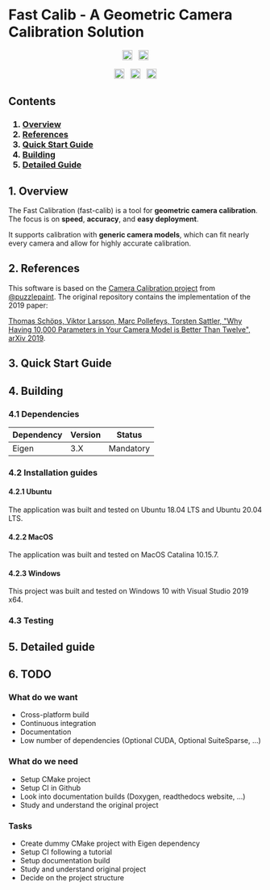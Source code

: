 # Fast Calib - A Geometric Camera Calibration Solution

<p align="center">
	<img src="https://img.shields.io/badge/Release-0.0.1-blue.svg?style=flat" height="20" />
	&nbsp;
	<img src="https://img.shields.io/badge/License-BSD%203-blue.svg?style=flat" height="20" />
</p>

<p align="center">
	<img src="https://github.com/fast-calib/fast-calib/workflows/Build%20on%20Ubuntu/badge.svg" height="20" />
	&nbsp;
	<img src="https://github.com/fast-calib/fast-calib/workflows/Build%20on%20MacOS/badge.svg" height="20" />
	&nbsp;
	<img src="https://github.com/fast-calib/fast-calib/workflows/Build%20on%20Windows/badge.svg" height="20" />
</p>

## <a name="overview">Contents</a>

<h3>
	<ol>
		<li><a href="#overview">Overview</a></li>
		<li><a href="#references">References</a></li>
		<li><a href="#quick_start_guide">Quick Start Guide</a></li>
		<li><a href="#building">Building</a></li>
		<li><a href="#detailed_guide">Detailed Guide</a></li>
	</ol>
</h3>

## <a name="overview">1. Overview</a>

The Fast Calibration (fast-calib) is a tool for **geometric camera calibration**. The focus is on **speed**, **accuracy**, and **easy deployment**.

It supports calibration with **generic camera models**, which can fit nearly every camera and allow for highly accurate calibration.

## <a name="references">2. References</a>

This software is based on the [Camera Calibration project](https://github.com/puzzlepaint/camera_calibration) from [@puzzlepaint](https://github.com/puzzlepaint). The original repository contains the implementation of the 2019 paper:

[Thomas Schöps, Viktor Larsson, Marc Pollefeys, Torsten Sattler, "Why Having 10,000 Parameters in Your Camera Model is Better Than Twelve", arXiv 2019](https://arxiv.org/abs/1912.02908).

## <a name="building">3. Quick Start Guide</a>

## <a name="building">4. Building</a>

### <a name="building_dependencies">4.1 Dependencies</a>

| Dependency | Version | Status    |
| ---------- | ------- | --------- |
| Eigen      | 3.X     | Mandatory |

### <a name="building_guides">4.2 Installation guides</a>

#### <a name="guide_ubuntu">4.2.1 Ubuntu</a>

The application was built and tested on Ubuntu 18.04 LTS and Ubuntu 20.04 LTS. 

#### <a name="guide_macos">4.2.2 MacOS</a>

The application was built and tested on MacOS Catalina 10.15.7. 

#### <a name="guide_ubguide_windowsuntu">4.2.3 Windows</a>

This project was built and tested on Windows 10 with Visual Studio 2019 x64.

### <a name="building_testing">4.3 Testing</a>

## <a name="references">5. Detailed guide</a>

## <a name="todo">6. TODO</a>

### What do we want

- Cross-platform build
- Continuous integration
- Documentation
- Low number of dependencies (Optional CUDA, Optional SuiteSparse, ...)

### What do we need

- Setup CMake project
- Setup CI in Github
- Look into documentation builds (Doxygen, readthedocs website, ...)
- Study and understand the original project

### Tasks

- Create dummy CMake project with Eigen dependency
- Setup CI following a tutorial
- Setup documentation build
- Study and understand original project
- Decide on the project structure

